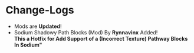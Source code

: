 # Change-Logs 
- Mods are **Updated**!
- Sodium Shadowy Path Blocks (Mod) By **Rynnavinx** Added!<br>
**This a Hotfix for Add Support of a (Incorrect Texture) Pathway Blocks In Sodium"**
